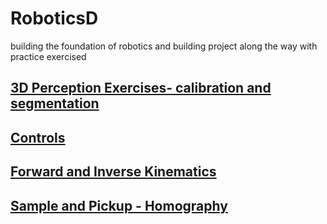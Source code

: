 # RoboticsD
building the foundation of robotics and building project along the way with practice exercised
## [3D Perception Exercises- calibration and segmentation](https://github.com/amancodeblast/RoboticsD/blob/master/exercises/Intro%20to%203D%20perception/calib_filter_segment/calibration%20filtering%20segmentation.ipynb)
## [Controls](https://github.com/amancodeblast/RoboticsD/blob/master/exercises/control/intro%20to%20control/Intro%20to%20simulator.ipynb)
## [Forward and Inverse Kinematics](https://github.com/amancodeblast/RoboticsD/blob/master/exercises/kinematics/Forward%20and%20inverse%20kinematics/Forward%20and%20inverse%20kinematics.ipynb)
## [Sample and Pickup - Homography](https://github.com/amancodeblast/RoboticsD/blob/master/exercises/sample%20and%20pick/Sample%20and%20pick.ipynb)
